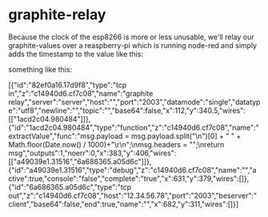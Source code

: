 # graphite-relay

Because the clock of the esp8266 is more or less unusable, we'll relay our
graphite-values over a reaspberry-pi which is running node-red and simply
adds the timestamp to the value like this:


something like this:

[{"id":"82ef0a16.17d9f8","type":"tcp in","z":"c14940d6.cf7c08","name":"graphite relay","server":"server","host":"","port":"2003","datamode":"single","datatype":"utf8","newline":"","topic":"","base64":false,"x":112,"y":340.5,"wires":[["1acd2c04.980484"]]},{"id":"1acd2c04.980484","type":"function","z":"c14940d6.cf7c08","name":"extractValue","func":"msg.payload = msg.payload.split(\"\\n\")[0]  + \" \" + Math.floor(Date.now() / 1000)+\"\\r\\n\";\nmsg.headers = \"\";\nreturn msg","outputs":1,"noerr":0,"x":383,"y":406,"wires":[["a49039e1.31516","6a686365.a05d6c"]]},{"id":"a49039e1.31516","type":"debug","z":"c14940d6.cf7c08","name":"","active":true,"console":"false","complete":"true","x":631,"y":379,"wires":[]},{"id":"6a686365.a05d6c","type":"tcp out","z":"c14940d6.cf7c08","host":"12.34.56.78","port":"2003","beserver":"client","base64":false,"end":true,"name":"","x":682,"y":311,"wires":[]}]
